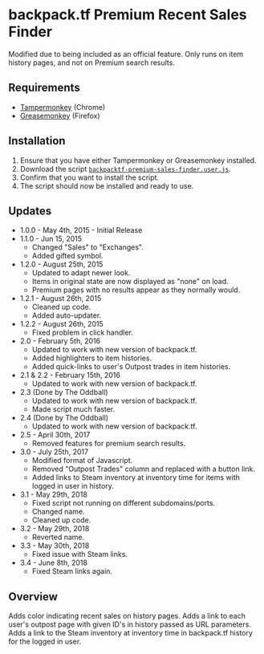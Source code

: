 # backpack.tf Premium Recent Sales Finder

Modified due to being included as an official feature. Only runs on item history pages, and not on Premium search results.

## Requirements
* [Tampermonkey](https://chrome.google.com/webstore/detail/tampermonkey/dhdgffkkebhmkfjojejmpbldmpobfkfo?hl=en) (Chrome)
* [Greasemonkey](https://addons.mozilla.org/en-us/firefox/addon/greasemonkey/) (Firefox)

## Installation
1. Ensure that you have either Tampermonkey or Greasemonkey installed.
2. Download the script [`backpacktf-premium-sales-finder.user.js`](backpacktf-premium-sales-finder.user.js?raw=true).
3. Confirm that you want to install the script.
4. The script should now be installed and ready to use.

## Updates
* 1.0.0 - May 4th, 2015 - Initial Release
* 1.1.0 - Jun 15, 2015
   * Changed "Sales" to "Exchanges".
   * Added gifted symbol.
* 1.2.0 - August 25th, 2015
   * Updated to adapt newer look.
   * Items in original state are now displayed as "none" on load.
   * Premium pages with no results appear as they normally would.
* 1.2.1 - August 26th, 2015
   * Cleaned up code.
   * Added auto-updater.
* 1.2.2 - August 26th, 2015
   * Fixed problem in click handler.
* 2.0 - February 5th, 2016
   * Updated to work with new version of backpack.tf.
   * Added highlighters to item histories.
   * Added quick-links to user's Outpost trades in item histories.
* 2.1 & 2.2 - February 15th, 2016
   * Updated to work with new version of backpack.tf.
* 2.3 (Done by The Oddball)
   * Updated to work with new version of backpack.tf.
   * Made script much faster.
* 2.4 (Done by The Oddball)
   * Updated to work with new version of backpack.tf.
* 2.5 - April 30th, 2017
   * Removed features for premium search results.
* 3.0 - July 25th, 2017
   * Modified format of Javascript.
   * Removed "Outpost Trades" column and replaced with a button link.
   * Added links to Steam inventory at inventory time for items with logged in user in history.
* 3.1 - May 29th, 2018
   * Fixed script not running on different subdomains/ports.
   * Changed name.
   * Cleaned up code.
* 3.2 - May 29th, 2018
   * Reverted name.
* 3.3 - May 30th, 2018
   * Fixed issue with Steam links.
* 3.4 - June 8th, 2018
   * Fixed Steam links again.
   

## Overview

Adds color indicating recent sales on history pages. Adds a link to each user's outpost page with given ID's in history passed as URL parameters. Adds a link to the Steam inventory at inventory time in backpack.tf history for the logged in user.